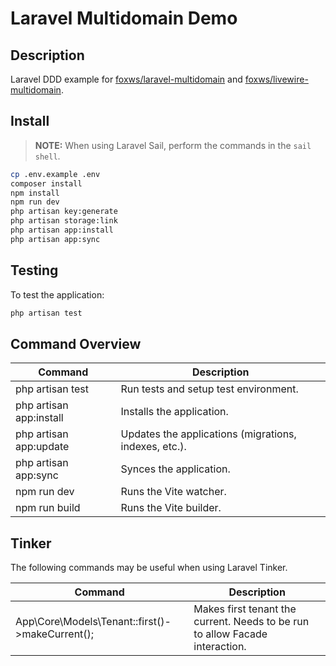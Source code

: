 # Laravel Multidomain Demo

## Description

Laravel DDD example for [foxws/laravel-multidomain](https://github.com/foxws/laravel-multidomain) and [foxws/livewire-multidomain](https://github.com/foxws/livewire-multidomain).

## Install

> **NOTE:**  When using Laravel Sail, perform the commands in the `sail shell`.

```bash
cp .env.example .env
composer install
npm install
npm run dev
php artisan key:generate
php artisan storage:link
php artisan app:install
php artisan app:sync
```

## Testing

To test the application:

```bash
php artisan test
```

## Command Overview

| Command | Description |
| - | - |
| php artisan test | Run tests and setup test environment. |
| php artisan app:install | Installs the application. |
| php artisan app:update | Updates the applications (migrations, indexes, etc.). |
| php artisan app:sync | Synces the application. |
| npm run dev | Runs the Vite watcher. |
| npm run build | Runs the Vite builder. |

## Tinker

The following commands may be useful when using Laravel Tinker.

| Command | Description |
| - | - |
| App\Core\Models\Tenant::first()->makeCurrent(); | Makes first tenant the current. Needs to be run to allow Facade interaction. |
